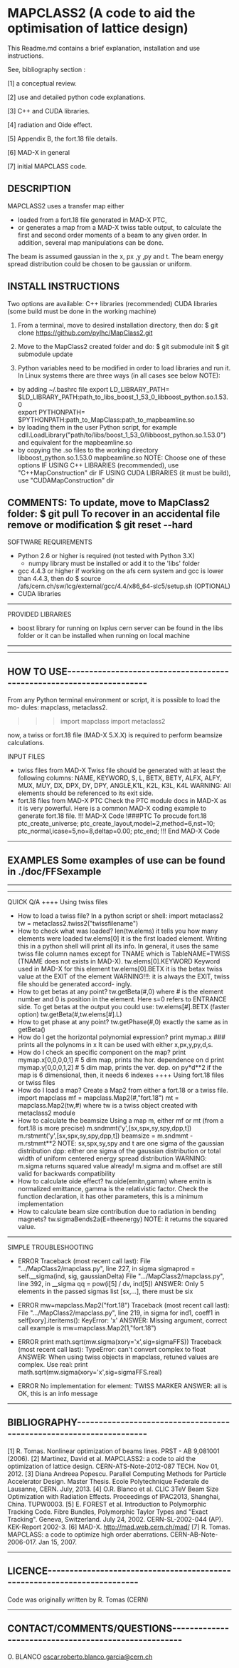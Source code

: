 MAPCLASS2 (A code to aid the optimisation of lattice design)
============================================================
This Readme.md contains a brief explanation, installation and use instructions.

See, bibliography section :

[1] a conceptual review.

[2] use and detailed python code explanations.

[3] C++ and CUDA libraries.

[4] radiation and Oide effect.

[5] Appendix B, the fort.18 file details.

[6] MAD-X in general

[7] initial MAPCLASS code.

DESCRIPTION
-----------
MAPCLASS2 uses a transfer map either
 * loaded from a fort.18 file generated in MAD-X PTC,
 * or generates a map from a MAD-X twiss table output,
to calculate the first and second order moments of a beam to any given order. In addition, several map manipulations can be done.

The beam is assumed gaussian in the x, px ,y ,py and t. The beam energy spread distribution could be chosen to be gaussian or uniform.


INSTALL INSTRUCTIONS
--------------------
Two options are available:
    C++ libraries (recommended)
    CUDA libraries (some build must be done in the working machine)

1. From a terminal, move to desired installation directory, then do:
  $ git clone https://github.com/pylhc/MapClass2.git
2. Move to the MapClass2 created folder and do:
  $ git submodule init
  $ git submodule update

3. Python variables need to be modified in order to load libraries and run it.
In Linux systems there are three ways (in all cases see below NOTE):
+ by adding ~/.bashrc file
        export LD_LIBRARY_PATH=
    	   $LD_LIBRARY_PATH:path_to_libs_boost_1_53_0_libboost_python.so.1.53.0      
        export PYTHONPATH=
    	   $PYTHONPATH:path_to_MapClass:path_to_mapbeamline.so
+ by loading them in the user Python script, for example
      cdll.LoadLibrary("path/to/libs/boost_1_53_0/libboost_python.so.1.53.0")
    and equivalent for the mapbeamline.so
+ by copying the .so files to the working directory
    libboost_python.so.1.53.0
    mapbeamline.so
NOTE: Choose one of these options
  IF USING C++ LIBRARIES (recommended), use "C++MapConstruction" dir 
  IF USING CUDA LIBRARIES (it must be build), use "CUDAMapConstruction" dir

COMMENTS:
To update, move to MapClass2 folder:
$ git pull
To recover in an accidental file remove or modification
$ git reset --hard
-------------------------------------------------------------------------------
SOFTWARE REQUIREMENTS
+ Python 2.6 or higher is required (not tested with Python 3.X)
   +  numpy library must be installed or add it to the 'libs' folder
+ gcc 4.4.3 or higher
    if working on the afs cern system and gcc is lower than 4.4.3, then do
      $ source /afs/cern.ch/sw/lcg/external/gcc/4.4/x86_64-slc5/setup.sh
(OPTIONAL)
+ CUDA libraries
-------------------------------------------------------------------------------
PROVIDED LIBRARIES
+ boost library for running on lxplus cern server can be found in the libs
    folder or it can be installed when running on local machine
-------------------------------------------------------------------------------


-------------------------------------------------------------------------------
HOW TO USE---------------------------------------------------------------------
-------------------------------------------------------------------------------
From any Python terminal environment or script, it is possible to load the mo-
dules: mapclass, metaclass2.

>>> import mapclass
>>> import metaclass2

now, a twiss or fort.18 file (MAD-X 5.X.X) is required to perform beamsize
calculations.

INPUT FILES
+ twiss files from MAD-X
  Twiss file should be generated with at least the following columns:
      NAME, KEYWORD, S, L, BETX, BETY, ALFX, ALFY, MUX, MUY, DX, DPX, DY, DPY,
         ANGLE,K1L, K2L, K3L, K4L
  WARNING: All elements should be referenced to its exit side.
+ fort.18 files from MAD-X PTC
  Check the PTC module docs in MAD-X as it is very powerful. Here is a common
    MAD-X coding example to generate fort.18 file.
      !!! MAD-X Code
      !###PTC  To procude fort.18
        ptc_create_universe;
        ptc_create_layout,model=2,method=6,nst=10;
        ptc_normal,icase=5,no=8,deltap=0.00;
        ptc_end; 
      !!! End MAD-X Code

-------------------------------------------------------------------------------
EXAMPLES
Some examples of use can be found in ./doc/FFSexample
-------------------------------------------------------------------------------

-------------------------------------------------------------------------------
-------------------------------------------------------------------------------
QUICK Q/A
++++ Using twiss files
  + How to load a twiss file?
    In a python script or shell:
      import metaclass2
      tw = metaclass2.twiss2("twissfilename")
  + How to check what was loaded?
      len(tw.elems)
    it tells you how many elements were loaded
      tw.elems[0]
    it is the first loaded element. Writing this in a python shell will print 
    all its info. In general, it uses the same twiss file column names except
    for TNAME which is TableNAME=TWISS (TNAME does not exists in MAD-X).
      tw.elems[0].KEYWORD
    Keyword used in MAD-X for this element
      tw.elems[0].BETX
    it is the betax twiss value at the EXIT of the element
    WARNING!!!: it is always the EXIT, twiss file should be generated accord-
    ingly.
  + How to get betas at any point?
      tw.getBeta(#,0)
    where # is the element number and 0 is position in the element. Here s=0
    refers to ENTRANCE side.
    To get betas at the output you could use:
      tw.elems[#].BETX (faster option)
      tw.getBeta(#,tw.elems[#].L)
  + How to get phase at any point?
      tw.getPhase(#,0)
    exactly the same as in getBeta()
  + How do I get the horizontal polynomial expression?
      print mymap.x   ### prints all the polynoms in x
    It can be used with either x,px,y,py,d,s.
  + How do I check an specific component on the map?
      print mymap.x[0,0,0,0,1] # 5 dim map, prints the hor. dependence on d
      print mymap.y[0,0,0,1,2] # 5 dim map, prints the  ver. dep. on py*d**2 
    if the map is 6 dimensional, then, it needs 6 indexes
++++ Using fort.18 files or twiss files
  + How do I load a map?
    Create a Map2 from either a fort.18 or a twiss file.
      import mapclass
      mf = mapclass.Map2(#,"fort.18")
      mt = mapclass.Map2(tw,#)
    where tw is a twiss object created with metaclass2 module
  + How to calculate the beamsize
    Using a map m, either mf or mt (from a fort.18 is more precise)
    m.sndmmt('y',[sx,spx,sy,spy,dpp,t])
    m.rstmmt('y',[sx,spx,sy,spy,dpp,t])
    beamsize = m.sndmmt - m.rstmmt**2
      NOTE:
        sx,spx,sy,spy and t are one sigma of the gaussian distribution
        dpp: either one sigma of the gaussian distribution
             or total width of uniform centered energy spread distribution
      WARNING:
        m.sigma returns squared value already!
        m.sigma and m.offset are still valid for backwards compatibility
  + How to calculate oide effect?
    tw.oide(emitn,gamm)
      where emitn is normalized emittance, gamma is the relativistic factor. 
      Check the function declaration, it has other parameters, this is a 
      minimum implementation
  + How to calculate beam size contribution due to radiation in bending
      magnets?
        tw.sigmaBends2a(E=theenergy)
      NOTE: it returns the squared value.
-------------------------------------------------------------------------------
SIMPLE TROUBLESHOOTING

+ ERROR
Traceback (most recent call last):
  File ".../MapClass2/mapclass.py", line 227, in sigma
    sigmaprod = self.__sigma(ind, sig, gaussianDelta)
  File ".../MapClass2/mapclass.py", line 392, in __sigma
    qq = pow(i[5] / dv, ind[5])
ANSWER: Only 5 elements in the passed sigmas list [sx,...], there must be six

+ ERROR
mw=mapclass.Map2("fort.18")
Traceback (most recent call last):
  File ".../MapClass2/mapclass.py", line 219, in sigma
    for ind1, coeff1 in self[xory].iteritems():
KeyError: 'x'
ANSWER: Missing argument, correct call example is
  mw=mapclass.Map2(1,"fort.18")

+ ERROR
print math.sqrt(mw.sigma(xory='x',sig=sigmaFFS))
Traceback (most recent call last):
TypeError: can't convert complex to float
ANSWER:  When using twiss objects in mapclass, retuned values are complex.
  Use real:
    print math.sqrt(mw.sigma(xory='x',sig=sigmaFFS.real)

+ ERROR
No implementation for element:  TWISS MARKER
ANSWER: all is OK, this is an info message

-------------------------------------------------------------------------------
BIBLIOGRAPHY-------------------------------------------------------------------
-------------------------------------------------------------------------------
[1] R. Tomas. Nonlinear optimization of beams lines. PRST - AB 9,081001 (2006).
[2] Martinez, David et al. MAPCLASS2: a code to aid the optimization of 
      lattice design. CERN-ATS-Note-2012-087 TECH. Nov 01, 2012.
[3] Diana Andreea Popescu. Parallel Computing Methods for Particle Accelerator
      Design. Master Thesis. Ecole Polytechnique Federale de Lausanne, CERN.
      July, 2013.
[4] O.R. Blanco et al. CLIC 3TeV Beam Size Optimization with Radiation Effects.
      Proceedings of IPAC2013, Shanghai, China. TUPW0003.
[5] E. FOREST et al. Introduction to Polymorphic Tracking Code. Fibre Bundles,
      Polymorphic Taylor Types and "Exact Tracking". Geneva, Switzerland.
      July 24, 2002.
      CERN-SL-2002-044 (AP).
      KEK-Report 2002-3.
[6] MAD-X. http://mad.web.cern.ch/mad/
[7] R. Tomas. MAPCLASS: a code to optimize high order aberrations.
      CERN-AB-Note-2006-017. Jan 15, 2007.

-------------------------------------------------------------------------------
LICENCE------------------------------------------------------------------------
-------------------------------------------------------------------------------
Code was originally written by R. Tomas (CERN)



-------------------------------------------------------------------------------
CONTACT/COMMENTS/QUESTIONS-----------------------------------------------------
-------------------------------------------------------------------------------
O. BLANCO oscar.roberto.blanco.garcia@cern.ch

